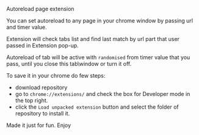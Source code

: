 Autoreload page extension

  You can set autoreload to any page in your chrome window by passing url and timer value. 

  Extension will check tabs list and find last match by url part that user passed in Extension pop-up.

  Autoreload of tab will be active with `randomised` from timer value that you pass, until you close this tab\window or turn it off.


To save it in your chrome do few steps:
  - download repository
  - go to `chrome://extensions/` and check the box for Developer mode in the top right.
  - click the `Load unpacked extension` button and select the folder of repository to install it.

Made it just for fun. Enjoy

